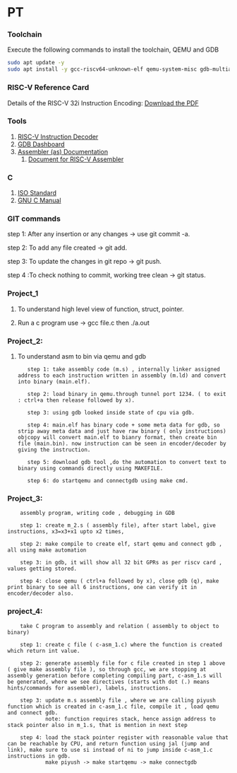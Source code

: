 # PT

### Toolchain

Execute the following commands to install the toolchain, QEMU and GDB

```bash
sudo apt update -y
sudo apt install -y gcc-riscv64-unknown-elf qemu-system-misc gdb-multiarch
```

### RISC-V Reference Card

Details of the RISC-V 32i Instruction Encoding: [Download the PDF](https://github.com/jameslzhu/riscv-card/releases/download/latest/riscv-card.pdf)

### Tools
1. [RISC-V Instruction Decoder](https://luplab.gitlab.io/rvcodecjs/)
1. [GDB Dashboard](https://github.com/cyrus-and/gdb-dashboard)
1. [Assembler (as) Documentation](https://ftp.gnu.org/old-gnu/Manuals/gas/html_chapter/as_7.html)
    1. [Document for RISC-V Assembler](https://sourceware.org/binutils/docs-2.31/as/RISC_002dV_002dDirectives.html)

### C
1. [ISO Standard](https://www.open-std.org/jtc1/sc22/wg14/www/docs/n1570.pdf)
2. [GNU C Manual](https://www.gnu.org/software/gnu-c-manual/gnu-c-manual.pdf)

### GIT commands
 step 1: After any insertion or any changes -> use git commit -a. 

 step 2: To add any file created -> git add.
 
 step 3: To update the changes in git repo -> git push.  
 
 step 4 :To check nothing to commit, working tree clean -> git status.


### Project_1 
1. To understand high level view of function, struct, pointer.

2. Run a c program use -> gcc file.c then ./a.out
        
### Project_2: 
1. To understand asm to bin via qemu and gdb 
          
          step 1: take assembly code (m.s) , internally linker assigned address to each instruction written in assembly (m.ld) and convert into binary (main.elf).

          step 2: load binary in qemu.through tunnel port 1234. ( to exit : ctrl+a then release followed by x).

          step 3: using gdb looked inside state of cpu via gdb.

          step 4: main.elf has binary code + some meta data for gdb, so strip away meta data and just have raw binary ( only instructions) objcopy will convert main.elf to bianry format, then create bin file (main.bin). now instruction can be seen in encoder/decoder by giving the instruction.

          step 5: download gdb tool ,do the automation to convert text to binary using commands directly using MAKEFILE.
          
          step 6: do startqemu and connectgdb using make cmd.

### Project_3:
        assembly program, writing code , debugging in GDB

        step 1: create m_2.s ( assembly file), after start label, give instructions, x3=x3+x1 upto x2 times,
        
        step 2: make compile to create elf, start qemu and connect gdb , all using make automation

        step 3: in gdb, it will show all 32 bit GPRs as per riscv card , values getting stored.

        step 4: close qemu ( ctrl+a followed by x), close gdb (q), make print binary to see all 6 instructions, one can verify it in encoder/decoder also.  

### project_4:
        take C program to assembly and relation ( assembly to object to binary)

        step 1: create c file ( c-asm_1.c) where the function is created which return int value.

        step 2: generate assembly file for c file created in step 1 above ( give make assembly file ), so through gcc, we are stopping at assembly generation before completing compiling part, c-asm_1.s will be generated, where we see directives (starts with dot (.) means hints/commands for assembler), labels, instructions.

        step 3: update m.s assembly file , where we are calling piyush function which is created in c-asm_1.c file, compile it , load qemu and connect gdb. 
                note: function requires stack, hence assign address to stack pointer also in m_1.s, that is mention in next step

        step 4: load the stack pointer register with reasonable value that can be reachable by CPU, and return function using jal (jump and link), make sure to use si instead of ni to jump inside c-asm_1.c instructions in gdb. 
                make piyush -> make startqemu -> make connectgdb

